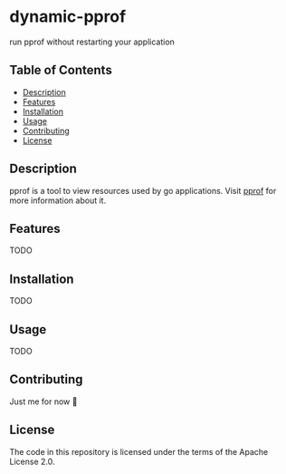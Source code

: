 # dynamic-pprof
run pprof without restarting your application

## Table of Contents

- [Description](#description)
- [Features](#features)
- [Installation](#installation)
- [Usage](#usage)
- [Contributing](#contributing)
- [License](#license)

## Description

pprof is a tool to view resources used by go applications.
Visit [pprof](https://github.com/google/pprof) for more information about it.


## Features

TODO

## Installation

TODO

## Usage

TODO

## Contributing

Just me for now 🙂

## License

The code in this repository is licensed under the terms of the Apache License 2.0.
